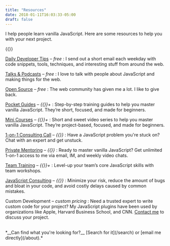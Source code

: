 ```yaml
---
title: "Resources"
date: 2018-01-11T16:03:33-05:00
draft: false
---
```


I help people learn vanilla JavaScript. Here are some resources to help you with your next project.

{{<cta-resources>}}

[Daily Developer Tips](/articles/) &ndash; *free*
: I send out a short email each weekday with code snippets, tools, techniques, and interesting stuff from around the web.

[Talks & Podcasts](/talks) &ndash; *free*
: I love to talk with people about JavaScript and making things for the web.

[Open Source](/open-source/) &ndash; *free*
: The web community has given me a lot. I like to give back.

[Pocket Guides](/guides/) &ndash; *{{<price-guides>}}+*
: Step-by-step training guides to help you master vanilla JavaScript. They’re short, focused, and made for beginners.

[Mini Courses](/courses/) &ndash; *{{<price-courses>}}+*
: Short and sweet video series to help you master vanilla JavaScript. They’re project-based, focused, and made for beginners.

[1-on-1 Consulting Call](/call/) &ndash; *{{<price-call>}}*
: Have a JavaScript problem you're stuck on? Chat with an expert and get unstuck.

[Private Mentoring](/mentoring/) &ndash; *{{<price-mentoring>}}*
: Ready to master vanilla JavaScript? Get unlimited 1-on-1 access to me via email, IM, and weekly video chats.

[Team Training](/training/) &ndash; *{{<price-training>}}+*
: Level-up your team’s core JavaScript skills with team workshops.

[JavaScript Consulting](/consulting/) &ndash; *{{<price-consulting>}}*
: Minimize your risk, reduce the amount of bugs and bloat in your code, and avoid costly delays caused by common mistakes.

Custom Development &ndash; *custom pricing*
: Need a trusted expert to write custom code for your project? My JavaScript plugins have been used by organizations like Apple, Harvard Business School, and CNN. [Contact me](/about/) to discuss your project.

<br>
*__Can find what you're looking for?__ [Search for it](/search) or [email me directly](/about).*